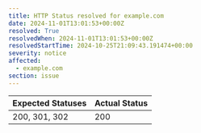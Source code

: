 ```yaml
---
title: HTTP Status resolved for example.com
date: 2024-11-01T13:01:53+00:00Z
resolved: True
resolvedWhen: 2024-11-01T13:01:53+00:00Z
resolvedStartTime: 2024-10-25T21:09:43.191474+00:00
severity: notice
affected:
  - example.com
section: issue
---
```


| Expected Statuses | Actual Status  |
|-------------------|----------------|
| 200, 301, 302 | 200 |
